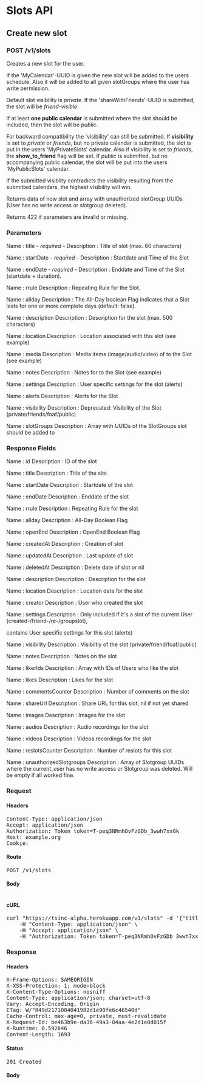 # Slots API

## Create new slot

### POST /v1/slots

Creates a new slot for the user.

If the &#39;MyCalendar&#39;-UUID is given the new slot will be added to the users schedule. Also it will be added to all given slotGroups where the user has write permission.

Default slot visibility is *private*. If the &#39;shareWithFriends&#39;-UUID is submitted, the slot will be *friend-visible*.

If at least **one public calendar** is submitted where the slot should be included, then the slot will be *public*.

For backward compatibility the &#39;visibility&#39; can still be submitted. If **visibility** is set to *private* or *friends*, but no private calendar is submitted, the slot is put in the users &#39;MyPrivateSlots&#39; calendar. Also if visibility is set to *friends*, the **show_to_friend** flag will be set. If *public* is submitted, but no accompanying public calendar, the slot will be put into the users &#39;MyPublicSlots&#39; calendar.

If the submitted visiblity contradicts the visibility resulting from the submitted calendars, the highest visibility will win.

Returns data of new slot and array with unauthorized slotGroup UUIDs (User has no write access or slotgroup deleted).

Returns 422 if parameters are invalid or missing.

### Parameters

Name : title *- required -*
Description : Title of slot (max. 60 characters)

Name : startDate *- required -*
Description : Startdate and Time of the Slot

Name : endDate *- required -*
Description : Enddate and Time of the Slot (startdate + duration).

Name : rrule
Description : Repeating Rule for the Slot.

Name : allday
Description : The All-Day boolean Flag indicates that a Slot lasts for one or more complete days (default: false).

Name : description
Description : Description for the slot (max. 500 characters)

Name : location
Description : Location associated with this slot (see example)

Name : media
Description : Media items (image/audio/video) of to the Slot (see example)

Name : notes
Description : Notes for to the Slot (see example)

Name : settings
Description : User specific settings for the slot (alerts)

Name : alerts
Description : Alerts for the Slot

Name : visibility
Description : Deprecated: Visibility of the Slot (private/friends/foaf/public)

Name : slotGroups
Description : Array with UUIDs of the SlotGroups slot should be added to


### Response Fields

Name : id
Description : ID of the slot

Name : title
Description : Title of the slot

Name : startDate
Description : Startdate of the slot

Name : endDate
Description : Enddate of the slot

Name : rrule
Description : Repeating Rule for the slot

Name : allday
Description : All-Day Boolean Flag

Name : openEnd
Description : OpenEnd Boolean Flag

Name : createdAt
Description : Creation of slot

Name : updatedAt
Description : Last update of slot

Name : deletedAt
Description : Delete date of slot or nil

Name : description
Description : Description for the slot

Name : location
Description : Location data for the slot

Name : creator
Description : User who created the slot

Name : settings
Description : Only included if it&#39;s a slot of the current User (created-/friend-/re-/groupslot),

contains User specific settings for this slot (alerts)

Name : visibility
Description : Visibiltiy of the slot (private/friend/foaf/public)

Name : notes
Description : Notes on the slot

Name : likerIds
Description : Array with IDs of Users who like the slot

Name : likes
Description : Likes for the slot

Name : commentsCounter
Description : Number of comments on the slot

Name : shareUrl
Description : Share URL for this slot, nil if not yet shared

Name : images
Description : Images for the slot

Name : audios
Description : Audio recordings for the slot

Name : videos
Description : Videos recordings for the slot

Name : reslotsCounter
Description : Number of reslots for this slot

Name : unauthorizedSlotgroups
Description : Array of Slotgroup UUIDs where the current_user has no write access or Slotgroup was deleted. Will be empty if all worked fine.

### Request

#### Headers

<pre>Content-Type: application/json
Accept: application/json
Authorization: Token token=T-peq3NRmhOvFzGDb_3wwh7xxGk
Host: example.org
Cookie: </pre>

#### Route

<pre>POST /v1/slots</pre>

#### Body
```javascript

```


#### cURL

<pre class="request">curl &quot;https://tsinc-alpha.herokuapp.com/v1/slots&quot; -d &#39;{&quot;title&quot;:&quot;Time for a Slot&quot;,&quot;startDate&quot;:&quot;2014-09-08T13:31:02.000Z&quot;,&quot;endDate&quot;:&quot;2014-09-13T22:03:24.000Z&quot;,&quot;rrule&quot;:&quot;RRULE:FREQ=WEEKLY;BYDAY=TH&quot;,&quot;description&quot;:&quot;One day it will all make sense.&quot;,&quot;notes&quot;:[{&quot;title&quot;:&quot;revolutionizing the calendar&quot;,&quot;content&quot;:&quot;this is content&quot;},{&quot;title&quot;:&quot;and another title&quot;,&quot;content&quot;:&quot;more content here&quot;}],&quot;settings&quot;:{&quot;alerts&quot;:&quot;0101010101&quot;},&quot;visibility&quot;:&quot;private&quot;,&quot;slotGroups&quot;:[&quot;9ee6222c-67e0-49b0-8979-080f897f1a2d&quot;,&quot;c0befb18-8abc-4450-9c69-99ebccb2bfdf&quot;,&quot;15cce6e6-9482-46d4-9eb9-af4e09b6ee25&quot;,&quot;f4f66cb1-40bf-4cef-a73d-b613308c734e&quot;,&quot;ba1dbf3f-23ee-47c4-ab37-d9e26cd9d40f&quot;]}&#39; -X POST \
	-H &quot;Content-Type: application/json&quot; \
	-H &quot;Accept: application/json&quot; \
	-H &quot;Authorization: Token token=T-peq3NRmhOvFzGDb_3wwh7xxGk&quot;</pre>

### Response

#### Headers

<pre>X-Frame-Options: SAMEORIGIN
X-XSS-Protection: 1; mode=block
X-Content-Type-Options: nosniff
Content-Type: application/json; charset=utf-8
Vary: Accept-Encoding, Origin
ETag: W/&quot;849d2171084041982d1e90fe6c46540d&quot;
Cache-Control: max-age=0, private, must-revalidate
X-Request-Id: be463b9e-da36-49a3-84aa-4e2d1e0d015f
X-Runtime: 0.592646
Content-Length: 1693</pre>

#### Status

<pre>201 Created</pre>

#### Body

```javascript

```
